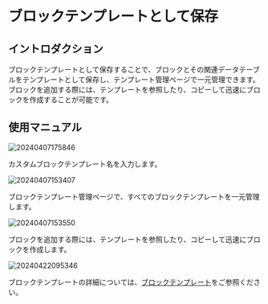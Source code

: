 # ブロックテンプレートとして保存
<PluginInfo name="ui-schema-storage"></PluginInfo>

## イントロダクション

ブロックテンプレートとして保存することで、ブロックとその関連データテーブルをテンプレートとして保存し、テンプレート管理ページで一元管理できます。ブロックを追加する際には、テンプレートを参照したり、コピーして迅速にブロックを作成することが可能です。

## 使用マニュアル
![20240407175846](https://static-docs.nocobase.com/20240407175846.png)

カスタムブロックテンプレート名を入力します。

![20240407153407](https://static-docs.nocobase.com/20240407153407.png)

ブロックテンプレート管理ページで、すべてのブロックテンプレートを一元管理します。

![20240407153550](https://static-docs.nocobase.com/20240407153550.png)

ブロックを追加する際には、テンプレートを参照したり、コピーして迅速にブロックを作成します。

![20240422095346](https://static-docs.nocobase.com/20240422095346.png)

ブロックテンプレートの詳細については、[ブロックテンプレート](/handbook/ui/blocks/block-templates)をご参照ください。

